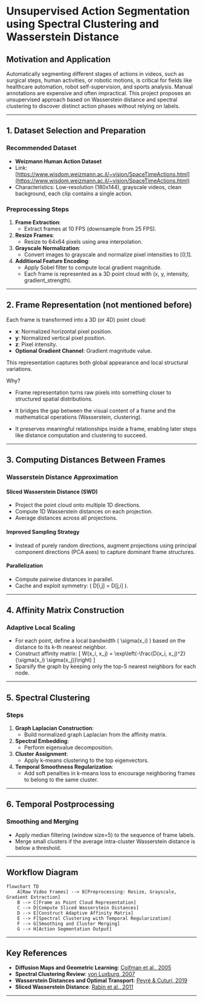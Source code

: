 # Unsupervised Action Segmentation using Spectral Clustering and Wasserstein Distance

## Motivation and Application

Automatically segmenting different stages of actions in videos, such as surgical steps, human activities, or robotic motions, is critical for fields like healthcare automation, robot self-supervision, and sports analysis. Manual annotations are expensive and often impractical. This project proposes an unsupervised approach based on Wasserstein distance and spectral clustering to discover distinct action phases without relying on labels.

---

## 1. Dataset Selection and Preparation

### Recommended Dataset
- **Weizmann Human Action Dataset**
- Link: [https://www.wisdom.weizmann.ac.il/~vision/SpaceTimeActions.html](https://www.wisdom.weizmann.ac.il/~vision/SpaceTimeActions.html)
- Characteristics: Low-resolution (180x144), grayscale videos, clean background, each clip contains a single action.

### Preprocessing Steps
1. **Frame Extraction**:
   - Extract frames at 10 FPS (downsample from 25 FPS).
2. **Resize Frames**:
   - Resize to 64x64 pixels using area interpolation.
3. **Grayscale Normalization**:
   - Convert images to grayscale and normalize pixel intensities to [0,1].
4. **Additional Feature Encoding**:
   - Apply Sobel filter to compute local gradient magnitude.
   - Each frame is represented as a 3D point cloud with (x, y, intensity, gradient_strength).

---

## 2. Frame Representation (not mentioned before)

Each frame is transformed into a 3D (or 4D) point cloud:
- **x**: Normalized horizontal pixel position.
- **y**: Normalized vertical pixel position.
- **z**: Pixel intensity.
- **Optional Gradient Channel**: Gradient magnitude value.

This representation captures both global appearance and local structural variations.

Why?
- Frame representation turns raw pixels into something closer to structured spatial distributions.

- It bridges the gap between the visual content of a frame and the mathematical operations (Wasserstein, clustering).

- It preserves meaningful relationships inside a frame, enabling later steps like distance computation and clustering to succeed.

---

## 3. Computing Distances Between Frames

### Wasserstein Distance Approximation

#### Sliced Wasserstein Distance (SWD)
- Project the point cloud onto multiple 1D directions.
- Compute 1D Wasserstein distances on each projection.
- Average distances across all projections.

#### Improved Sampling Strategy
- Instead of purely random directions, augment projections using principal component directions (PCA axes) to capture dominant frame structures.

#### Parallelization
- Compute pairwise distances in parallel.
- Cache and exploit symmetry: \( D[i,j] = D[j,i] \).

---

## 4. Affinity Matrix Construction

### Adaptive Local Scaling
- For each point, define a local bandwidth \( \sigma(x_i) \) based on the distance to its k-th nearest neighbor.
- Construct affinity matrix:
  \[
  W(x_i, x_j) = \exp\left(-\frac{D(x_i, x_j)^2}{\sigma(x_i) \sigma(x_j)}\right)
  \]
- Sparsify the graph by keeping only the top-5 nearest neighbors for each node.

---

## 5. Spectral Clustering

### Steps
1. **Graph Laplacian Construction**:
   - Build normalized graph Laplacian from the affinity matrix.
2. **Spectral Embedding**:
   - Perform eigenvalue decomposition.
3. **Cluster Assignment**:
   - Apply k-means clustering to the top eigenvectors.
4. **Temporal Smoothness Regularization**:
   - Add soft penalties in k-means loss to encourage neighboring frames to belong to the same cluster.

---

## 6. Temporal Postprocessing

### Smoothing and Merging
- Apply median filtering (window size=5) to the sequence of frame labels.
- Merge small clusters if the average intra-cluster Wasserstein distance is below a threshold.

---

## Workflow Diagram

```mermaid
flowchart TD
    A[Raw Video Frames] --> B[Preprocessing: Resize, Grayscale, Gradient Extraction]
    B --> C[Frame as Point Cloud Representation]
    C --> D[Compute Sliced Wasserstein Distances]
    D --> E[Construct Adaptive Affinity Matrix]
    E --> F[Spectral Clustering with Temporal Regularization]
    F --> G[Smoothing and Cluster Merging]
    G --> H[Action Segmentation Output]
```

---

## Key References
- **Diffusion Maps and Geometric Learning**: [Coifman et al., 2005](https://www.pnas.org/doi/full/10.1073/pnas.0500334102)
- **Spectral Clustering Review**: [von Luxburg, 2007](https://arxiv.org/abs/0711.0189)
- **Wasserstein Distances and Optimal Transport**: [Peyré & Cuturi, 2019](https://arxiv.org/abs/1803.00567)
- **Sliced Wasserstein Distance**: [Rabin et al., 2011](https://hal.science/hal-00635602)

---
